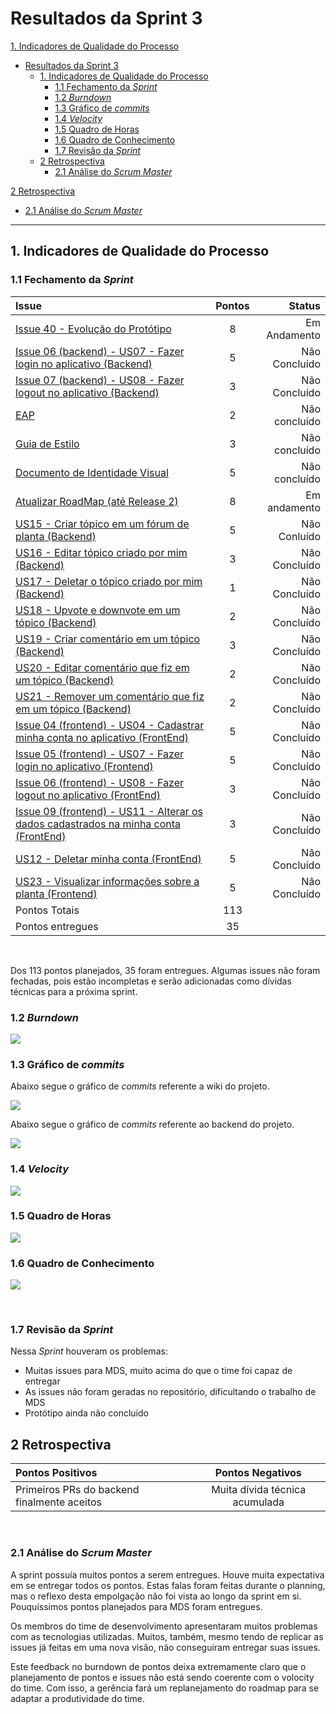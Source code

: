 # Resultados da Sprint 3

[1. Indicadores de Qualidade do Processo](#1-indicadores-de-qualidade-do-processo)

- [Resultados da Sprint 3](#resultados-da-sprint-3)
  - [1. Indicadores de Qualidade do Processo](#1-indicadores-de-qualidade-do-processo)
    - [1.1 Fechamento da _Sprint_](#11-fechamento-da-sprint)
    - [1.2 _Burndown_](#12-burndown)
    - [1.3 Gráfico de _commits_](#13-gráfico-de-commits)
    - [1.4 _Velocity_](#14-velocity)
    - [1.5 Quadro de Horas](#15-quadro-de-horas)
    - [1.6 Quadro de Conhecimento](#16-quadro-de-conhecimento)
    - [1.7 Revisão da _Sprint_](#17-revisão-da-sprint)
  - [2 Retrospectiva](#2-retrospectiva)
    - [2.1 Análise do _Scrum Master_](#21-análise-do-scrum-master)

[2 Retrospectiva](#2-retrospectiva)

- [2.1 Análise do _Scrum Master_](#21-análise-do-scrum-master)

---

## 1. Indicadores de Qualidade do Processo

### 1.1 Fechamento da _Sprint_

| Issue                                                                                                   | Pontos |        Status |
| :------------------------------------------------------------------------------------------------------ | :----: | ------------: |
| [Issue 40 - Evolução do Protótipo](wiki/issues/40)                                                      |   8    |  Em Andamento |
| [Issue 06 (backend) - US07 - Fazer login no aplicativo (Backend)](FrontEnd/issues/6)                    |   5    | Não Concluído |
| [Issue 07 (backend) - US08 - Fazer logout no aplicativo (Backend)](BackEnd/issues/7)                    |   3    | Não Concluído |
| [EAP](#)                                                                                                |   2    | Não concluído |
| [Guia de Estilo](#)                                                                                     |   3    | Não concluído |
| [Documento de Identidade Visual](#)                                                                     |   5    | Não concluído |
| [Atualizar RoadMap (até Release 2)](#)                                                                  |   8    |  Em andamento |
| [US15 - Criar tópico em um fórum de planta (Backend)](#)                                                |   5    |  Não Conluído |
| [US16 - Editar tópico criado por mim (Backend)](#)                                                      |   3    | Não Concluído |
| [US17 - Deletar o tópico criado por mim (Backend)](#)                                                   |   1    | Não Concluído |
| [US18 - Upvote e downvote em um tópico (Backend)](#)                                                    |   2    | Não Concluído |
| [US19 - Criar comentário em um tópico (Backend)](#)                                                     |   3    | Não Concluído |
| [US20 - Editar comentário que fiz em um tópico (Backend)](#)                                            |   2    | Não Concluído |
| [US21 - Remover um comentário que fiz em um tópico (Backend)](#)                                        |   2    | Não Concluído |
| [Issue 04 (frontend) - US04 - Cadastrar minha conta no aplicativo (FrontEnd)](https://github.com/fga-eps-mds/2020.1-Grupo2-FrontEnd/issues/4)                  |   5    | Não Concluído |
| [Issue 05 (frontend) - US07 - Fazer login no aplicativo (Frontend)](https://github.com/fga-eps-mds/2020.1-Grupo2-FrontEnd/issues/5)                  |   5    | Não Concluído |
| [Issue 06 (frontend) - US08 - Fazer logout no aplicativo (FrontEnd)](https://github.com/fga-eps-mds/2020.1-Grupo2-FrontEnd/issues/6)                 |   3    | Não Concluído |
| [Issue 09 (frontend) - US11 - Alterar os dados cadastrados na minha conta (FrontEnd)](BackEnd/issues/9) |   3    | Não Concluído |
| [US12 - Deletar minha conta (FrontEnd)](FrontEnd/issues/7)                                              |   5    | Não Concluído |
| [US23 - Visualizar informações sobre a planta (Frontend)](FrontEnd/issues/8)                            |   5    | Não Concluído |
| Pontos Totais                                                                                           |  113   |               |
| Pontos entregues                                                                                        |   35   |               |

<br/>

Dos 113 pontos planejados, 35 foram entregues. Algumas issues não foram fechadas, pois estão incompletas e serão adicionadas como dívidas técnicas para a próxima sprint.

### 1.2 _Burndown_

![](img/burndown_sprint3.png)

### 1.3 Gráfico de _commits_

Abaixo segue o gráfico de _commits_ referente a wiki do projeto.

![](img/commits_wiki.png)

Abaixo segue o gráfico de _commits_ referente ao backend do projeto.

![](img/commits_back.png)

### 1.4 _Velocity_

![](img/velocity.png)

### 1.5 Quadro de Horas

![](img/hours.png)

### 1.6 Quadro de Conhecimento

![](img/knowledge_box.png)

<br>

### 1.7 Revisão da _Sprint_

Nessa _Sprint_ houveram os problemas:

- Muitas issues para MDS, muito acima do que o time foi capaz de entregar
- As issues não foram geradas no repositório, dificultando o trabalho de MDS
- Protótipo ainda não concluído

## 2 Retrospectiva

| Pontos Positivos                            |        Pontos Negativos        |
| :------------------------------------------ | :----------------------------: |
| Primeiros PRs do backend finalmente aceitos | Muita dívida técnica acumulada |

<br>

### 2.1 Análise do _Scrum Master_

A sprint possuía muitos pontos a serem entregues. Houve muita expectativa em se entregar todos os pontos. Estas falas foram feitas durante o planning, mas o reflexo desta empolgação não foi vista ao longo da sprint em si. Pouquíssimos pontos planejados para MDS foram entregues.

Os membros do time de desenvolvimento apresentaram muitos problemas com as tecnologias utilizadas. Muitos, também, mesmo tendo de replicar as issues já feitas em uma nova visão, não conseguiram entregar suas issues.

Este feedback no burndown de pontos deixa extremamente claro que o planejamento de pontos e issues não está sendo coerente com o volocity do time. Com isso, a gerência fará um replanejamento do roadmap para se adaptar a produtividade do time.
